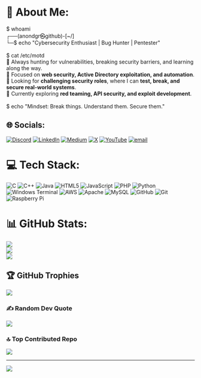 # 💫 About Me:
$ whoami  <br>┌──(anondgr㉿github)-[~/]  <br>└─$ echo "Cybersecurity Enthusiast | Bug Hunter | Pentester"  <br><br>$ cat /etc/motd  <br>🚀 Always hunting for vulnerabilities, breaking security barriers, and learning along the way.  <br>🎯 Focused on **web security, Active Directory exploitation, and automation**.  <br>📌 Looking for **challenging security roles**, where I can **test, break, and secure real-world systems**.  <br>👀 Currently exploring **red teaming, API security, and exploit development**.  <br><br>$ echo "Mindset: Break things. Understand them. Secure them."  <br>


## 🌐 Socials:
[![Discord](https://img.shields.io/badge/Discord-%237289DA.svg?logo=discord&logoColor=white)](https://discord.gg/https://discord.gg/vpU8xzSQ) [![LinkedIn](https://img.shields.io/badge/LinkedIn-%230077B5.svg?logo=linkedin&logoColor=white)](https://linkedin.com/in/https://www.linkedin.com/in/rajan-kumar-barik-719954276/) [![Medium](https://img.shields.io/badge/Medium-12100E?logo=medium&logoColor=white)](https://medium.com/@https://medium.com/@rajankumarbarik143) [![X](https://img.shields.io/badge/X-black.svg?logo=X&logoColor=white)](https://x.com/https://x.com/Rajan22m) [![YouTube](https://img.shields.io/badge/YouTube-%23FF0000.svg?logo=YouTube&logoColor=white)](https://youtube.com/@https://www.youtube.com/@digitalrajan22m?sub_confirmation=1) [![email](https://img.shields.io/badge/Email-D14836?logo=gmail&logoColor=white)](mailto:digitalrajanofficial@gmail.com) 

# 💻 Tech Stack:
![C](https://img.shields.io/badge/c-%2300599C.svg?style=flat&logo=c&logoColor=white) ![C++](https://img.shields.io/badge/c++-%2300599C.svg?style=flat&logo=c%2B%2B&logoColor=white) ![Java](https://img.shields.io/badge/java-%23ED8B00.svg?style=flat&logo=openjdk&logoColor=white) ![HTML5](https://img.shields.io/badge/html5-%23E34F26.svg?style=flat&logo=html5&logoColor=white) ![JavaScript](https://img.shields.io/badge/javascript-%23323330.svg?style=flat&logo=javascript&logoColor=%23F7DF1E) ![PHP](https://img.shields.io/badge/php-%23777BB4.svg?style=flat&logo=php&logoColor=white) ![Python](https://img.shields.io/badge/python-3670A0?style=flat&logo=python&logoColor=ffdd54) ![Windows Terminal](https://img.shields.io/badge/Windows%20Terminal-%234D4D4D.svg?style=flat&logo=windows-terminal&logoColor=white) ![AWS](https://img.shields.io/badge/AWS-%23FF9900.svg?style=flat&logo=amazon-aws&logoColor=white) ![Apache](https://img.shields.io/badge/apache-%23D42029.svg?style=flat&logo=apache&logoColor=white) ![MySQL](https://img.shields.io/badge/mysql-4479A1.svg?style=flat&logo=mysql&logoColor=white) ![GitHub](https://img.shields.io/badge/github-%23121011.svg?style=flat&logo=github&logoColor=white) ![Git](https://img.shields.io/badge/git-%23F05033.svg?style=flat&logo=git&logoColor=white) ![Raspberry Pi](https://img.shields.io/badge/-Raspberry_Pi-C51A4A?style=flat&logo=Raspberry-Pi)
# 📊 GitHub Stats:
![](https://github-readme-stats.vercel.app/api?username=DIGITALRAJAN22M&theme=neon&hide_border=false&include_all_commits=true&count_private=true)<br/>
![](https://nirzak-streak-stats.vercel.app/?user=DIGITALRAJAN22M&theme=neon&hide_border=false)<br/>
![](https://github-readme-stats.vercel.app/api/top-langs/?username=DIGITALRAJAN22M&theme=neon&hide_border=false&include_all_commits=true&count_private=true&layout=compact)

## 🏆 GitHub Trophies
![](https://github-profile-trophy.vercel.app/?username=DIGITALRAJAN22M&theme=gruvbox&no-frame=false&no-bg=true&margin-w=4)

### ✍️ Random Dev Quote
![](https://quotes-github-readme.vercel.app/api?type=horizontal&theme=radical)

### 🔝 Top Contributed Repo
![](https://github-contributor-stats.vercel.app/api?username=DIGITALRAJAN22M&limit=5&theme=neon&combine_all_yearly_contributions=true)

---
[![](https://visitcount.itsvg.in/api?id=DIGITALRAJAN22M&icon=7&color=0)](https://visitcount.itsvg.in)

<!-- Proudly created with GPRM ( https://gprm.itsvg.in ) -->
